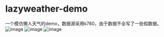 # lazyweather-demo
一个模仿懒人天气的demo，数据源采用k780，由于数据不全写了一些假数据。
![image](https://github.com/lufeifan531/lazyweather-demo/blob/master/pic/pic.gif)
![image](https://github.com/lufeifan531/lazyweather-demo/blob/master/pic/pic2.gif)
![image](https://github.com/lufeifan531/lazyweather-demo/blob/master/pic/pic3.gif)
